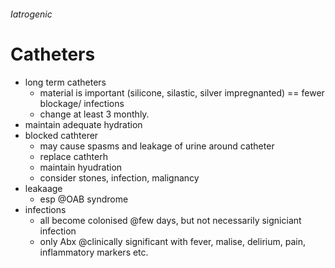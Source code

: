 ###### Iatrogenic


# Catheters
- long term catheters
    + material is important (silicone, silastic, silver impregnanted) == fewer blockage/ infections
    + change at least 3 monthly.
- maintain adequate hydration
- blocked cathterer
    + may cause spasms and leakage of urine around catheter
    + replace cathterh
    + maintain hyudration 
    + consider stones, infection, malignancy
- leakaage
    + esp @OAB syndrome
- infections
    + all become colonised @few days, but not necessarily signiciant infection
    + only Abx @clinically significant with fever, malise, delirium, pain, inflammatory markers etc.


